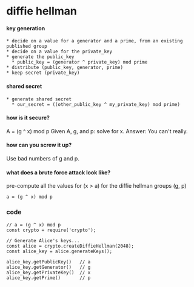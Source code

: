 # diffie hellman

#### key generation
```
* decide on a value for a generator and a prime, from an existing published group
* decide on a value for the private_key
* generate the public_key
  * public_key = (generator ^ private_key) mod prime
* distribute (public_key, generator, prime)
* keep secret (private_key)
```

#### shared secret
```
* generate shared secret
  * our_secret = ((other_public_key ^ my_private_key) mod prime)
```

#### how is it secure?
A = (g ^ x) mod p
Given A, g, and p: solve for x.  Answer: You can't really.  

#### how can you screw it up?
Use bad numbers of g and p.  

#### what does a brute force attack look like?
pre-compute all the values for (x > a) for the diffie hellman groups (g, p)
```
a = (g ^ x) mod p
```

### code
```
// a = (g ^ x) mod p
const crypto = require('crypto');

// Generate Alice's keys...
const alice = crypto.createDiffieHellman(2048);
const alice_key = alice.generateKeys();

alice_key.getPublicKey()   // a
alice_key.getGenerator()   // g
alice_key.getPrivateKey()  // x
alice_key.getPrime()       // p
```
